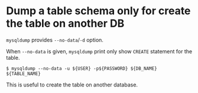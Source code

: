 # Dump a table schema only for create the table on another DB

`mysqldump` provides `--no-data`/`-d` option.

When `--no-data` is given, `mysqldump` print only show `CREATE` statement for the table.

```
$ mysqldump --no-data -u ${USER} -p${PASSWORD} ${DB_NAME} ${TABLE_NAME}
```

This is useful to create the table on another database.
